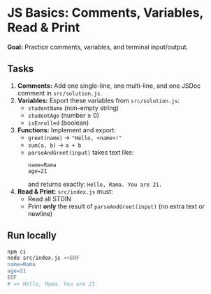 # JS Basics: Comments, Variables, Read & Print

**Goal:** Practice comments, variables, and terminal input/output.

## Tasks
1. **Comments:** Add one single-line, one multi-line, and one JSDoc comment in `src/solution.js`.
2. **Variables:** Export these variables from `src/solution.js`:
   - `studentName` (non-empty string)
   - `studentAge` (number ≥ 0)
   - `isEnrolled` (boolean)
3. **Functions:** Implement and export:
   - `greet(name)` → `"Hello, <name>!"`
   - `sum(a, b)` → `a + b`
   - `parseAndGreet(input)` takes text like:
     ```
     name=Rama
     age=21
     ```
     and returns exactly: `Hello, Rama. You are 21.`
4. **Read & Print:** `src/index.js` must:
   - Read all STDIN
   - Print **only** the result of `parseAndGreet(input)` (no extra text or newline)

## Run locally
```bash
npm ci
node src/index.js <<EOF
name=Rama
age=21
EOF
# => Hello, Rama. You are 21.
